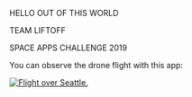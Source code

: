 HELLO OUT OF THIS WORLD

TEAM LIFTOFF

SPACE APPS CHALLENGE 2019

You can observe the drone flight with this app:

[![Flight over Seattle.](https://img.youtube.com/vi/kZ4EJpDhzjM/0.jpg)](https://www.youtube.com/watch?v=kZ4EJpDhzjM)

